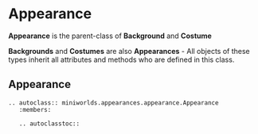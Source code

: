 # Appearance

**Appearance** is the parent-class of **Background** and **Costume**

**Backgrounds** and **Costumes** are also **Appearances** - All objects of these types inherit all attributes and methods who are defined in this class.

## Appearance

```{eval-rst}
.. autoclass:: miniworlds.appearances.appearance.Appearance
   :members:

   .. autoclasstoc::
```